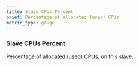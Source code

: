 ```yaml
---
title: Slave CPUs Percent
brief: Percentage of allocated (used) CPUs
metric_type: gauge
---
```

### Slave CPUs Percent

Percentage of allocated (used) CPUs, on this slave.
